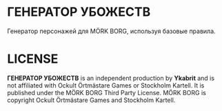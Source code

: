 # ГЕНЕРАТОР УБОЖЕСТВ

Генератор персонажей для MÖRK BORG, используя базовые правила.

# LICENSE

**ГЕНЕРАТОР УБОЖЕСТВ** is an independent production by **Ykabrit** and is not affiliated with Ockult Örtmästare Games or Stockholm Kartell. It is published under the MÖRK BORG Third Party License. MÖRK BORG is copyright Ockult Örtmästare Games and Stockholm Kartell.
